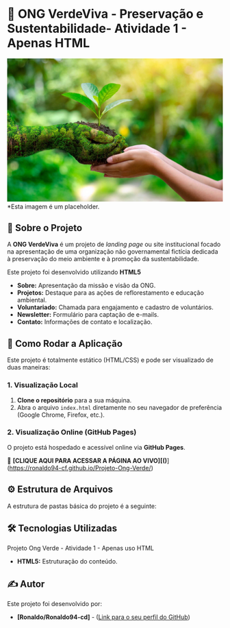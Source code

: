 # 🌿 ONG VerdeViva - Preservação e Sustentabilidade- Atividade 1 - Apenas HTML


![Capa do Projeto - Exemplo de banner ou logo da ONG](imagens/natureza.jpg)
*Esta imagem é um placeholder. 

## 💚 Sobre o Projeto

A **ONG VerdeViva** é um projeto de *landing page* ou site institucional focado na apresentação de uma organização não governamental fictícia dedicada à preservação do meio ambiente e à promoção da sustentabilidade.

Este projeto foi desenvolvido utilizando **HTML5** 

* **Sobre:** Apresentação da missão e visão da ONG.
* **Projetos:** Destaque para as ações de reflorestamento e educação ambiental.
* **Voluntariado:** Chamada para engajamento e cadastro de voluntários.
* **Newsletter:** Formulário para captação de e-mails.
* **Contato:** Informações de contato e localização.

## 🚀 Como Rodar a Aplicação

Este projeto é totalmente estático (HTML/CSS) e pode ser visualizado de duas maneiras:

### 1. Visualização Local

1.  **Clone o repositório** para a sua máquina.
2.  Abra o arquivo `index.html` diretamente no seu navegador de preferência (Google Chrome, Firefox, etc.).

### 2. Visualização Online (GitHub Pages)

O projeto está hospedado e acessível online via **GitHub Pages**.

🔗 **[CLIQUE AQUI PARA ACESSAR A PÁGINA AO VIVO][([<LINK-DO-SEU-GITHUB-PAGES>](http://127.0.0.1:5500/index.html))**](https://ronaldo94-cf.github.io/Projeto-Ong-Verde/)



## ⚙️ Estrutura de Arquivos

A estrutura de pastas básica do projeto é a seguinte:
## 🛠️ Tecnologias Utilizadas

Projeto Ong Verde - Atividade 1 - Apenas uso HTML

* **HTML5:** Estruturação do conteúdo.


## ✍️ Autor

Este projeto foi desenvolvido por:

* **[Ronaldo/Ronaldo94-cd]** - ([Link para o seu perfil do GitHub](https://github.com/Ronaldo94-cf))
